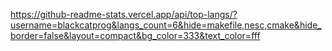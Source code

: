 https://github-readme-stats.vercel.app/api/top-langs/?username=blackcatprog&langs_count=6&hide=makefile,nesc,cmake&hide_border=false&layout=compact&bg_color=333&text_color=fff
